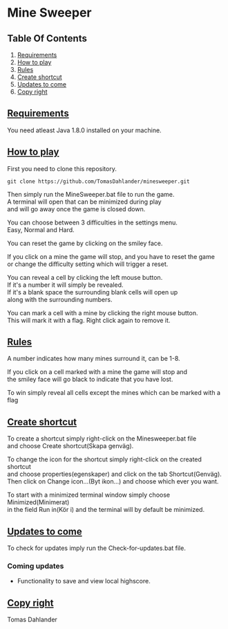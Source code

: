 # Mine Sweeper

## Table Of Contents

1. [Requirements](#req)
2. [How to play](#play)
3. [Rules](#rules)
4. [Create shortcut](#shortcut)
5. [Updates to come](#updates)
6. [Copy right](#copy-right)

## <a name="req" href="#req">Requirements</a>
You need atleast Java 1.8.0 installed on your machine.

## <a name="play" href="#play">How to play</a>
First you need to clone this repository.
```
git clone https://github.com/TomasDahlander/minesweeper.git
```
Then simply run the MineSweeper.bat file to run the game.<br>
A terminal will open that can be minimized during play<br>
and will go away once the game is closed down.

You can choose between 3 difficulties in the settings menu.<br>
Easy, Normal and Hard.

You can reset the game by clicking on the smiley face.

If you click on a mine the game will stop, and you have to reset the game<br>
or change the difficulty setting which will trigger a reset.

You can reveal a cell by clicking the left mouse button.<br>
If it's a number it will simply be revealed.<br>
If it's a blank space the surrounding blank cells will open up<br>
along with the surrounding numbers.

You can mark a cell with a mine by clicking the right mouse button.<br>
This will mark it with a flag. Right click again to remove it.

## <a name="rules" href="#rules">Rules</a>
A number indicates how many mines surround it, can be 1-8.

If you click on a cell marked with a mine the game will stop and<br>
the smiley face will go black to indicate that you have lost.

To win simply reveal all cells except the mines which can be marked with a flag

## <a name="shortcut" href="#shortcut">Create shortcut</a>
To create a shortcut simply right-click on the Minesweeper.bat file<br>
and choose Create shortcut(Skapa genväg).

To change the icon for the shortcut simply right-click on the created shortcut<br>
and choose properties(egenskaper) and click on the tab Shortcut(Genväg).<br>
Then click on Change icon...(Byt ikon...) and choose which ever you want.

To start with a minimized terminal window simply choose Minimized(Minimerat)<br>
in the field Run in(Kör i) and the terminal will by default be minimized.

## <a name="updates" href="#updates">Updates to come</a>
To check for updates imply run the Check-for-updates.bat file.
### Coming updates
* Functionality to save and view local highscore.

## <a name="copy-right" href="#copy-right">Copy right</a>
Tomas Dahlander